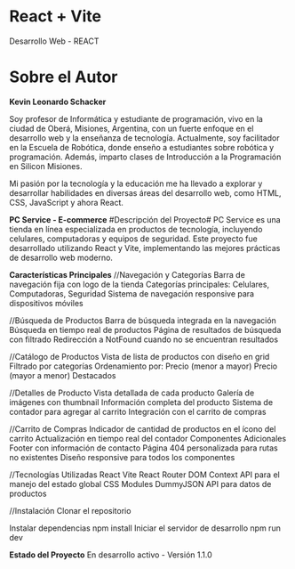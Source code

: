 # React + Vite
Desarrollo Web - REACT

# Sobre el Autor

**Kevin Leonardo Schacker**

Soy profesor de Informática y estudiante de programación, vivo en la ciudad de Oberá, Misiones, Argentina, con un fuerte enfoque en el desarrollo web y la enseñanza de tecnología. Actualmente, soy facilitador en la Escuela de Robótica, donde enseño a estudiantes sobre robótica y programación. Además, imparto clases de Introducción a la Programación en Silicon Misiones.

Mi pasión por la tecnología y la educación me ha llevado a explorar y desarrollar habilidades en diversas áreas del desarrollo web, como HTML, CSS, JavaScript y ahora React.

**PC Service - E-commerce**
#Descripción del Proyecto#
PC Service es una tienda en línea especializada en productos de tecnología, incluyendo celulares, computadoras y equipos de seguridad. Este proyecto fue desarrollado utilizando React y Vite, implementando las mejores prácticas de desarrollo web moderno.

**Características Principales**
//Navegación y Categorías
Barra de navegación fija con logo de la tienda
Categorías principales: Celulares, Computadoras, Seguridad
Sistema de navegación responsive para dispositivos móviles

//Búsqueda de Productos
Barra de búsqueda integrada en la navegación
Búsqueda en tiempo real de productos
Página de resultados de búsqueda con filtrado
Redirección a NotFound cuando no se encuentran resultados

//Catálogo de Productos
Vista de lista de productos con diseño en grid
Filtrado por categorías
Ordenamiento por:
Precio (menor a mayor)
Precio (mayor a menor)
Destacados

//Detalles de Producto
Vista detallada de cada producto
Galería de imágenes con thumbnail
Información completa del producto
Sistema de contador para agregar al carrito
Integración con el carrito de compras

//Carrito de Compras
Indicador de cantidad de productos en el ícono del carrito
Actualización en tiempo real del contador
Componentes Adicionales
Footer con información de contacto
Página 404 personalizada para rutas no existentes
Diseño responsive para todos los componentes

//Tecnologías Utilizadas
React
Vite
React Router DOM
Context API para el manejo del estado global
CSS Modules
DummyJSON API para datos de productos

//Instalación
Clonar el repositorio

Instalar dependencias
npm install
Iniciar el servidor de desarrollo
npm run dev


**Estado del Proyecto**
En desarrollo activo - Versión 1.1.0